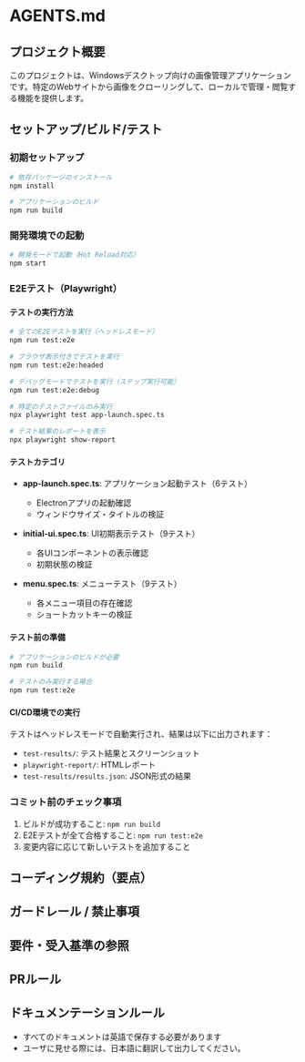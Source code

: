 # AGENTS.md

## プロジェクト概要
このプロジェクトは、Windowsデスクトップ向けの画像管理アプリケーションです。特定のWebサイトから画像をクローリングして、ローカルで管理・閲覧する機能を提供します。
 <!-- 主要ディレクトリ: `api/`, `web/`, `infra/`。 -->

## セットアップ/ビルド/テスト

### 初期セットアップ
```bash
# 依存パッケージのインストール
npm install

# アプリケーションのビルド
npm run build
```

### 開発環境での起動
```bash
# 開発モードで起動（Hot Reload対応）
npm start
```

### E2Eテスト（Playwright）

#### テストの実行方法
```bash
# 全てのE2Eテストを実行（ヘッドレスモード）
npm run test:e2e

# ブラウザ表示付きでテストを実行
npm run test:e2e:headed

# デバッグモードでテストを実行（ステップ実行可能）
npm run test:e2e:debug

# 特定のテストファイルのみ実行
npx playwright test app-launch.spec.ts

# テスト結果のレポートを表示
npx playwright show-report
```

#### テストカテゴリ
- **app-launch.spec.ts**: アプリケーション起動テスト（6テスト）
  - Electronアプリの起動確認
  - ウィンドウサイズ・タイトルの検証

- **initial-ui.spec.ts**: UI初期表示テスト（9テスト）
  - 各UIコンポーネントの表示確認
  - 初期状態の検証

- **menu.spec.ts**: メニューテスト（9テスト）
  - 各メニュー項目の存在確認
  - ショートカットキーの検証

#### テスト前の準備
```bash
# アプリケーションのビルドが必要
npm run build

# テストのみ実行する場合
npm run test:e2e
```

#### CI/CD環境での実行
テストはヘッドレスモードで自動実行され、結果は以下に出力されます：
- `test-results/`: テスト結果とスクリーンショット
- `playwright-report/`: HTMLレポート
- `test-results/results.json`: JSON形式の結果

### コミット前のチェック事項
1. ビルドが成功すること: `npm run build`
2. E2Eテストが全て合格すること: `npm run test:e2e`
3. 変更内容に応じて新しいテストを追加すること

## コーディング規約（要点）
<!-- - TypeScript: strict。import順序はeslint-plugin-importに従う。PRごとに型エラーゼロ。
- PRタイトル: `[api] 説明…` の形式。 -->

## ガードレール / 禁止事項
<!-- - 秘密情報を追加しない。生成コードにAPIキーを埋め込まない。
- 破壊的変更は`docs/adr/`にADR追加後に実施。 -->

## 要件・受入基準の参照
<!-- - **実装前に**以下を必ず読む：`docs/requirements/README.md`
- 今回の作業対象がある場合、該当機能の文書を開き**受入基準(Acceptance Criteria)**を満たすテストを追加/更新すること。 -->

## PRルール
<!-- - 変更理由/影響範囲/テスト結果をPR本文に記載。 -->

## ドキュメンテーションルール
- すべてのドキュメントは英語で保存する必要があります
- ユーザに見せる際には、日本語に翻訳して出力してください。

